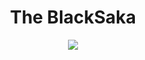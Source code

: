<h1 align="center">The BlackSaka</h1>

<p align="center">
<img src="https://html.sammy-codes.com/images/small-profile.jpeg"/>
</p>
